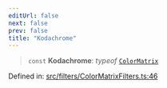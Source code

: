 ```yaml
---
editUrl: false
next: false
prev: false
title: "Kodachrome"
---
```


> `const` **Kodachrome**: *typeof* [`ColorMatrix`](/api/fabric/namespaces/filters/classes/colormatrix/)

Defined in: [src/filters/ColorMatrixFilters.ts:46](https://github.com/fabricjs/fabric.js/blob/8748628df7e9de00ba77413bfc3ad9e9fe9d4f30/src/filters/ColorMatrixFilters.ts#L46)
